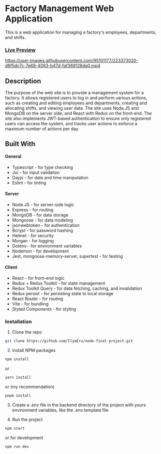 # Factory Management Web Application

This is a web application for managing a factory's employees, departments, and shifts.

### [Live Preview]([ilyaeru.github.io/node-final-project/](https://ilyaeru.github.io/node-final-project/))

https://user-images.githubusercontent.com/95101177/223373020-d6f5dc7c-7e68-4063-b47d-faf369128da0.mp4

## Description

The purpose of the web site is to provide a management system for a factory. It allows registered users to log in and perform various actions, such as creating and editing employees and departments, creating and allocating shifts, and viewing user data. The site uses Node.JS and MongoDB on the server side, and React with Redux on the front-end. The site also implements JWT-based authentication to ensure only registered users can access the system, and tracks user actions to enforce a maximum number of actions per day.




## Built With

#### General

- Typescript - for type checking
- Joi - for input validation
- Dayjs - for date and time manipulation
- Eslint - for linting

#### Server

- Node.JS - for server-side logic
- Express - for routing
- MongoDB - for data storage
- Mongoose - for data modeling
- jsonwebtoken - for authentication
- Bcrypt - for password hashing
- Helmet - for security
- Morgan - for logging
- Dotenv - for environment variables
- Nodemon - for development
- Jest, mongoose-memory-server, supertest - for testing

#### Client

- React - for front-end logic
- Redux + Redux Toolkit - for state management
- Redux Toolkit Query - for data fetching, caching, and invalidation
- Redux persist - for persisting state to local storage
- React Router - for routing
- Vite - for bundling
- Styled Components - for styling

### Installation

1. Clone the repo

```sh
git clone https://github.com/IlyaEru/node-final-project.git
```
2. Install NPM packages

```sh
npm install
```

or

```sh
yarn install
```

or (my recommendation)

```sh
pnpm install
```

3. Create a .env file in the backend directory of the project with yours environment variables, like the .env.template file

4. Run the project

```sh
npm start
```

or for development

```sh
npm run dev
```
